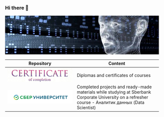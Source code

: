 ### Hi there 👋

<!--
**AlexeyProsekov/AlexeyProsekov** is a ✨ _special_ ✨ repository because its `README.md` (this file) appears on your GitHub profile.

Here are some ideas to get you started:

- 🔭 I’m currently working on ...
- 🌱 I’m currently learning ...
- 👯 I’m looking to collaborate on ...
- 🤔 I’m looking for help with ...
- 💬 Ask me about ...
- 📫 How to reach me: ...
- 😄 Pronouns: ...
- ⚡ Fun fact: ...
-->
![Image](intellect.jpeg)

|Repository | Content |
|---|---|
| <a href="https://github.com/AlexeyProsekov/Diplomas_Certificates/blob/main/README.md"><img src="cert.png" alt="Diplomas_Certificates"></a> | Diplomas  and certificates of courses|
| <a href="https://github.com/AlexeyProsekov/Data_Scientist-SberUniversity/blob/main/README.md"><img src="Sber.png" alt="Data_Scientist-SberUniversity"></a> | Completed projects and ready-made materials while studying at Sberbank Corporate University on a refresher course - Аналитик данных (Data Scientist) |
